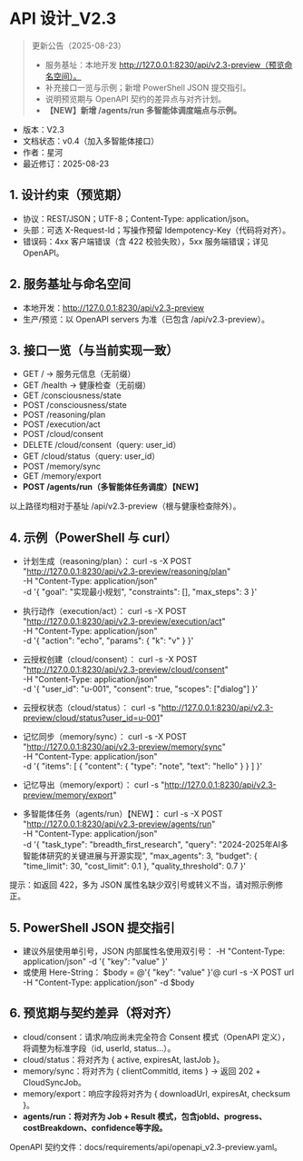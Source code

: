 # API 设计_V2.3

> 更新公告（2025-08-23）
> - 服务基址：本地开发 http://127.0.0.1:8230/api/v2.3-preview（预览命名空间）。
> - 补充接口一览与示例；新增 PowerShell JSON 提交指引。
> - 说明预览期与 OpenAPI 契约的差异点与对齐计划。
> - **【NEW】新增 /agents/run 多智能体调度端点与示例。**

- 版本：V2.3
- 文档状态：v0.4（加入多智能体接口）
- 作者：星河
- 最近修订：2025-08-23

## 1. 设计约束（预览期）
- 协议：REST/JSON；UTF-8；Content-Type: application/json。
- 头部：可选 X-Request-Id；写操作预留 Idempotency-Key（代码将对齐）。
- 错误码：4xx 客户端错误（含 422 校验失败），5xx 服务端错误；详见 OpenAPI。

## 2. 服务基址与命名空间
- 本地开发：http://127.0.0.1:8230/api/v2.3-preview
- 生产/预览：以 OpenAPI servers 为准（已包含 /api/v2.3-preview）。

## 3. 接口一览（与当前实现一致）
- GET / → 服务元信息（无前缀）
- GET /health → 健康检查（无前缀）
- GET /consciousness/state
- POST /consciousness/state
- POST /reasoning/plan
- POST /execution/act
- POST /cloud/consent
- DELETE /cloud/consent（query: user_id）
- GET /cloud/status（query: user_id）
- POST /memory/sync
- GET /memory/export
- **POST /agents/run（多智能体任务调度）【NEW】**

以上路径均相对于基址 /api/v2.3-preview（根与健康检查除外）。

## 4. 示例（PowerShell 与 curl）
- 计划生成（reasoning/plan）：
  curl -s -X POST "http://127.0.0.1:8230/api/v2.3-preview/reasoning/plan" \
    -H "Content-Type: application/json" \
    -d '{ "goal": "实现最小规划", "constraints": [], "max_steps": 3 }'

- 执行动作（execution/act）：
  curl -s -X POST "http://127.0.0.1:8230/api/v2.3-preview/execution/act" \
    -H "Content-Type: application/json" \
    -d '{ "action": "echo", "params": { "k": "v" } }'

- 云授权创建（cloud/consent）：
  curl -s -X POST "http://127.0.0.1:8230/api/v2.3-preview/cloud/consent" \
    -H "Content-Type: application/json" \
    -d '{ "user_id": "u-001", "consent": true, "scopes": ["dialog"] }'

- 云授权状态（cloud/status）：
  curl -s "http://127.0.0.1:8230/api/v2.3-preview/cloud/status?user_id=u-001"

- 记忆同步（memory/sync）：
  curl -s -X POST "http://127.0.0.1:8230/api/v2.3-preview/memory/sync" \
    -H "Content-Type: application/json" \
    -d '{ "items": [ { "content": { "type": "note", "text": "hello" } } ] }'

- 记忆导出（memory/export）：
  curl -s "http://127.0.0.1:8230/api/v2.3-preview/memory/export"

- 多智能体任务（agents/run）【NEW】：
  curl -s -X POST "http://127.0.0.1:8230/api/v2.3-preview/agents/run" \
    -H "Content-Type: application/json" \
    -d '{
      "task_type": "breadth_first_research",
      "query": "2024-2025年AI多智能体研究的关键进展与开源实现",
      "max_agents": 3,
      "budget": { "time_limit": 30, "cost_limit": 0.1 },
      "quality_threshold": 0.7
    }'

提示：如返回 422，多为 JSON 属性名缺少双引号或转义不当，请对照示例修正。

## 5. PowerShell JSON 提交指引
- 建议外层使用单引号，JSON 内部属性名使用双引号：
  -H "Content-Type: application/json" -d '{ "key": "value" }'
- 或使用 Here-String：
  $body = @'{
    "key": "value"
  }'@
  curl -s -X POST url -H "Content-Type: application/json" -d $body

## 6. 预览期与契约差异（将对齐）
- cloud/consent：请求/响应尚未完全符合 Consent 模式（OpenAPI 定义），将调整为标准字段（id, userId, status…）。
- cloud/status：将对齐为 { active, expiresAt, lastJob }。
- memory/sync：将对齐为 { clientCommitId, items } → 返回 202 + CloudSyncJob。
- memory/export：响应字段将对齐为 { downloadUrl, expiresAt, checksum }。
- **agents/run：将对齐为 Job + Result 模式，包含jobId、progress、costBreakdown、confidence等字段。**

OpenAPI 契约文件：docs/requirements/api/openapi_v2.3-preview.yaml。